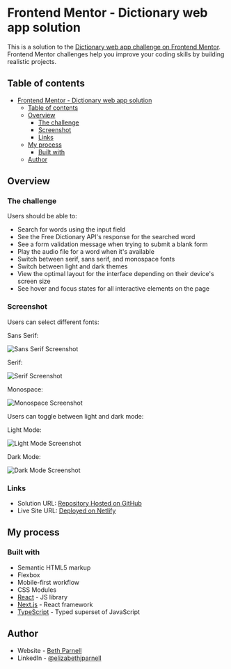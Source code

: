 # Frontend Mentor - Dictionary web app solution

This is a solution to the [Dictionary web app challenge on Frontend Mentor](https://www.frontendmentor.io/challenges/dictionary-web-app-h5wwnyuKFL). Frontend Mentor challenges help you improve your coding skills by building realistic projects.

## Table of contents

- [Frontend Mentor - Dictionary web app solution](#frontend-mentor---dictionary-web-app-solution)
  - [Table of contents](#table-of-contents)
  - [Overview](#overview)
    - [The challenge](#the-challenge)
    - [Screenshot](#screenshot)
    - [Links](#links)
  - [My process](#my-process)
    - [Built with](#built-with)
  - [Author](#author)

## Overview

### The challenge

Users should be able to:

- Search for words using the input field
- See the Free Dictionary API's response for the searched word
- See a form validation message when trying to submit a blank form
- Play the audio file for a word when it's available
- Switch between serif, sans serif, and monospace fonts
- Switch between light and dark themes
- View the optimal layout for the interface depending on their device's screen size
- See hover and focus states for all interactive elements on the page

### Screenshot

Users can select different fonts:

Sans Serif:

![Sans Serif Screenshot](./screenshots/sans-light.png)

Serif:

![Serif Screenshot](./screenshots/serif-light.png)

Monospace:

![Monospace Screenshot](./screenshots/mono-light.png)

Users can toggle between light and dark mode:

Light Mode:

![Light Mode Screenshot](./screenshots/sans-light.png)

Dark Mode:

![Dark Mode Screenshot](./screenshots/sans-dark.png)

### Links

- Solution URL: [Repository Hosted on GitHub](https://github.com/ejparnell/dictionary-web-app)
- Live Site URL: [Deployed on Netlify]()

## My process

### Built with

- Semantic HTML5 markup
- Flexbox
- Mobile-first workflow
- CSS Modules
- [React](https://reactjs.org/) - JS library
- [Next.js](https://nextjs.org/) - React framework
- [TypeScript](https://www.typescriptlang.org/) - Typed superset of JavaScript

## Author

- Website - [Beth Parnell](https://www.your-site.com)
- LinkedIn - [@elizabethjparnell](https://www.linkedin.com/in/elizabethjparnell/)
